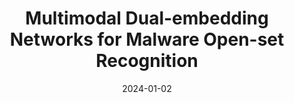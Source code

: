 ---
title: "Multimodal Dual-embedding Networks for Malware Open-set Recognition"
authors:
- Jingcai Guo
- Han Wang
- Yuanyuan Xu
- Wenchao Xu
- Yufeng Zhan
- Yuxia Sun
- Song Guo


date: "2024-01-02"
# doi: "10.1109/TNSE.2022.3141728"

# Publication type.
# 1 = Conference paper; 2 = Journal article;
# 3 = Preprint Paper; 4 = Report; 5 = Book; 6 = Book section;
# 7 = Thesis; 8 = Patent
publication_types: ["2"]

# Publication name and optional abbreviated publication name.
publication: IEEE Transactions on Neural Networks and Learning Systems (TNNLS) (CCF-B)
# publication_short: "TNSE (JCR-Q1)"

url_pdf: https://ieeexplore.ieee.org/document/10477023
# url_code: ''
# url_dataset: ''
# url_poster: ''
# url_project: ''
# url_slides: ''
# url_video: ''

---